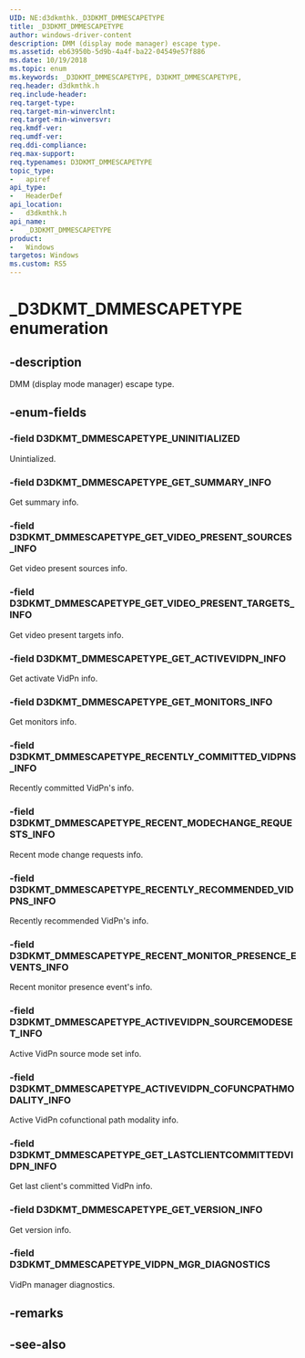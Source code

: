 ```yaml
---
UID: NE:d3dkmthk._D3DKMT_DMMESCAPETYPE
title: _D3DKMT_DMMESCAPETYPE
author: windows-driver-content
description: DMM (display mode manager) escape type.
ms.assetid: eb63950b-5d9b-4a4f-ba22-04549e57f886
ms.date: 10/19/2018
ms.topic: enum
ms.keywords: _D3DKMT_DMMESCAPETYPE, D3DKMT_DMMESCAPETYPE, 
req.header: d3dkmthk.h
req.include-header:
req.target-type:
req.target-min-winverclnt:
req.target-min-winversvr:
req.kmdf-ver:
req.umdf-ver:
req.ddi-compliance:
req.max-support:
req.typenames: D3DKMT_DMMESCAPETYPE
topic_type: 
-	apiref
api_type: 
-	HeaderDef
api_location: 
-	d3dkmthk.h
api_name: 
-	_D3DKMT_DMMESCAPETYPE
product:
-	Windows
targetos: Windows
ms.custom: RS5
---
```


# _D3DKMT_DMMESCAPETYPE enumeration

## -description

DMM (display mode manager) escape type.

## -enum-fields

### -field D3DKMT_DMMESCAPETYPE_UNINITIALIZED 

Unintialized.

### -field D3DKMT_DMMESCAPETYPE_GET_SUMMARY_INFO 

Get summary info.

### -field D3DKMT_DMMESCAPETYPE_GET_VIDEO_PRESENT_SOURCES_INFO 

Get video present sources info.

### -field D3DKMT_DMMESCAPETYPE_GET_VIDEO_PRESENT_TARGETS_INFO 

Get video present targets info.

### -field D3DKMT_DMMESCAPETYPE_GET_ACTIVEVIDPN_INFO 

Get activate VidPn info.

### -field D3DKMT_DMMESCAPETYPE_GET_MONITORS_INFO 

Get monitors info.

### -field D3DKMT_DMMESCAPETYPE_RECENTLY_COMMITTED_VIDPNS_INFO 

Recently committed VidPn's info.

### -field D3DKMT_DMMESCAPETYPE_RECENT_MODECHANGE_REQUESTS_INFO 

Recent mode change requests info.

### -field D3DKMT_DMMESCAPETYPE_RECENTLY_RECOMMENDED_VIDPNS_INFO 

Recently recommended VidPn's info.

### -field D3DKMT_DMMESCAPETYPE_RECENT_MONITOR_PRESENCE_EVENTS_INFO 

Recent monitor presence event's info.

### -field D3DKMT_DMMESCAPETYPE_ACTIVEVIDPN_SOURCEMODESET_INFO 

Active VidPn source mode set info.

### -field D3DKMT_DMMESCAPETYPE_ACTIVEVIDPN_COFUNCPATHMODALITY_INFO 

Active VidPn cofunctional path modality info.

### -field D3DKMT_DMMESCAPETYPE_GET_LASTCLIENTCOMMITTEDVIDPN_INFO 

Get last client's committed VidPn info.

### -field D3DKMT_DMMESCAPETYPE_GET_VERSION_INFO 

Get version info.

### -field D3DKMT_DMMESCAPETYPE_VIDPN_MGR_DIAGNOSTICS 

VidPn manager diagnostics.

## -remarks

## -see-also
